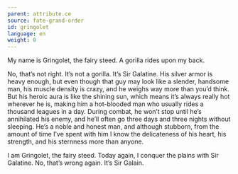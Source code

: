 ```yaml
---
parent: attribute.ce
source: fate-grand-order
id: gringolet
language: en
weight: 0
---
```


My name is Gringolet, the fairy steed.
A gorilla rides upon my back.

No, that’s not right. It’s not a gorilla. It’s Sir Galatine.
His silver armor is heavy enough, but even though that guy may look like a slender, handsome man, his muscle density is crazy, and he weighs way more than you’d think.
But his heroic aura is like the shining sun, which means it’s always really hot wherever he is, making him a hot-blooded man who usually rides a thousand leagues in a day.
During combat, he won’t stop until he’s annihilated his enemy, and he’ll often go three days and three nights without sleeping.
He’s a noble and honest man, and although stubborn, from the amount of time I’ve spent with him I know the delicateness of his heart, his strength, and his sternness more than anyone.

I am Gringolet, the fairy steed. Today again, I conquer the plains with Sir Galatine.
No, that’s wrong again. It’s Sir Galain.
